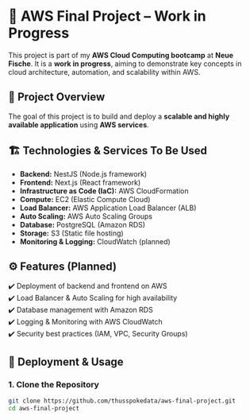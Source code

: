 # 🚀 AWS Final Project – Work in Progress

This project is part of my **AWS Cloud Computing bootcamp** at **Neue Fische**. It is a **work in progress**, aiming to demonstrate key concepts in cloud architecture, automation, and scalability within AWS.

## 📌 Project Overview
The goal of this project is to build and deploy a **scalable and highly available application** using **AWS services**.

## 🏗️ Technologies & Services To Be Used
- **Backend:** NestJS (Node.js framework)
- **Frontend:** Next.js (React framework)
- **Infrastructure as Code (IaC):** AWS CloudFormation
- **Compute:** EC2 (Elastic Compute Cloud)
- **Load Balancer:** AWS Application Load Balancer (ALB)
- **Auto Scaling:** AWS Auto Scaling Groups
- **Database:** PostgreSQL (Amazon RDS)
- **Storage:** S3 (Static file hosting)
- **Monitoring & Logging:** CloudWatch (planned)

## ⚙️ Features (Planned)
✔️ Deployment of backend and frontend on AWS  
✔️ Load Balancer & Auto Scaling for high availability  
✔️ Database management with Amazon RDS  
✔️ Logging & Monitoring with AWS CloudWatch  
✔️ Security best practices (IAM, VPC, Security Groups)  

## 🚀 Deployment & Usage
### **1. Clone the Repository**
```bash
git clone https://github.com/thusspokedata/aws-final-project.git
cd aws-final-project
